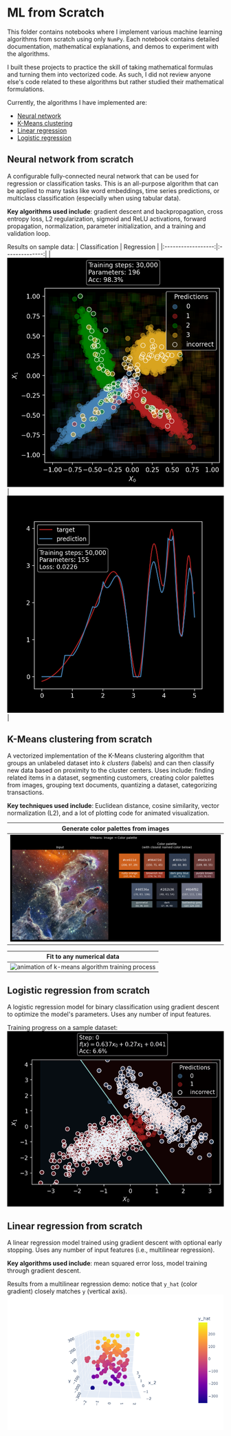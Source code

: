 # ML from Scratch
This folder contains notebooks where I implement various machine learning algorithms from scratch using only `NumPy`. Each notebook contains detailed documentation, mathematical explanations, and demos to experiment with the algorithms.

I built these projects to practice the skill of taking mathematical formulas and turning them into vectorized code. As such, I did not review anyone else's code related to these algorithms but rather studied their mathematical formulations.

Currently, the algorithms I have implemented are:
- [Neural network](./neural_network_from_scratch.ipynb)
- [K-Means clustering](./kmeans_from_scratch.ipynb)
- [Linear regression](./linear_regression_from_scratch.ipynb)
- [Logistic regression](./logistic_regression_from_scratch.ipynb)

## Neural network from scratch
A configurable fully-connected neural network that can be used for regression or classification tasks. This is an all-purpose algorithm that can be applied to many tasks like word embeddings, time series predictions, or multiclass classification (especially when using tabular data).

**Key algorithms used include**: gradient descent and backpropagation, cross entropy loss, L2 regularization, sigmoid and ReLU activations, forward propagation, normalization, parameter initialization, and a training and validation loop.

Results on sample data:
|   Classification   |   Regression   |
|:------------------:|:--------------:|
| ![](../images/nn_classification_test3.png) | ![](../images/nn_regression.png) |

## K-Means clustering from scratch
A vectorized implementation of the K-Means clustering algorithm that groups an unlabeled dataset into $k$ _clusters_ (labels) and can then classify new data based on proximity to the cluster centers. Uses include: finding related items in a dataset, segmenting customers, creating color palettes from images, grouping text documents, quantizing a dataset, categorizing transactions.

**Key techniques used include**: Euclidean distance, cosine similarity, vector normalization (L2), and a lot of plotting code for animated visualization.

|  Generate color palettes from images  |
| :------------------------------------:|
| <img alt="image with color palette generated by the k-means algorithm" src="../images/kmeans_color_palette.png" width="800px"> |

|  Fit to any numerical data  |
|:---------------------------:|
| <img alt="animation of k-means algorithm training process" src = "../images/kmeans_training.gif" width="800px"> |

## Logistic regression from scratch
A logistic regression model for binary classification using gradient descent to optimize the model's parameters. Uses any number of input features.

Training progress on a sample dataset:  
![](../images/logistic_regression_training.gif)

## Linear regression from scratch
A linear regression model trained using gradient descent with optional early stopping. Uses any number of input features (i.e., multilinear regression).

**Key algorithms used include**: mean squared error loss, model training through gradient descent.

Results from a multilinear regression demo: notice that `y_hat` (color gradient) closely matches `y` (vertical axis).
![](../images/linear_regression.png)
